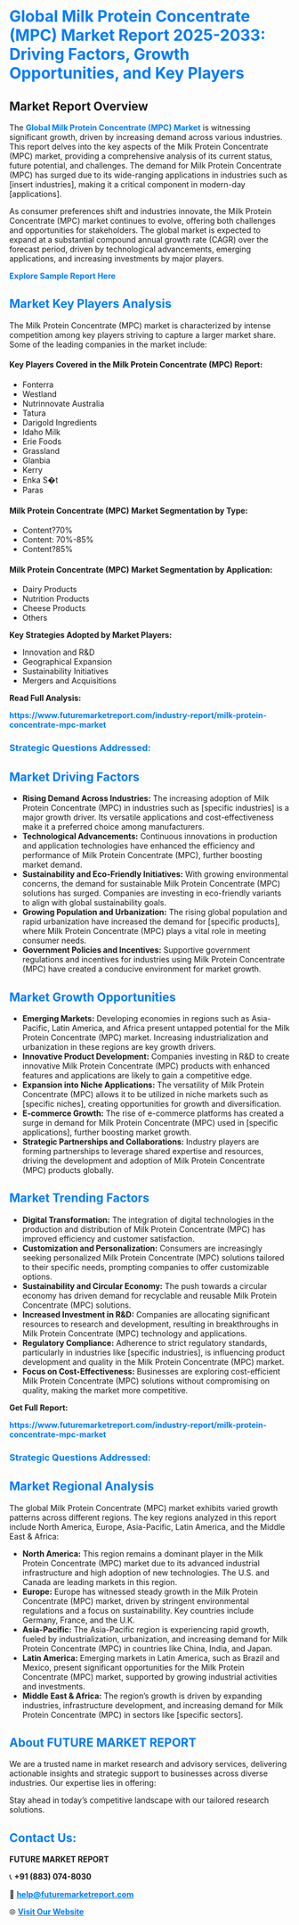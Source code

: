 <h1 style="color: #007BFF;">Global Milk Protein Concentrate (MPC) Market Report 2025-2033: Driving Factors, Growth Opportunities, and Key Players</h1>

<section id="overview">
<h2>Market Report Overview</h2>
<p>The <a href="https://www.futuremarketreport.com/industry-report/milk-protein-concentrate-mpc-market" style="color: #007BFF; text-decoration: none;"><strong>Global Milk Protein Concentrate (MPC) Market</strong></a> is witnessing significant growth, driven by increasing demand across various industries. This report delves into the key aspects of the Milk Protein Concentrate (MPC) market, providing a comprehensive analysis of its current status, future potential, and challenges. The demand for Milk Protein Concentrate (MPC) has surged due to its wide-ranging applications in industries such as [insert industries], making it a critical component in modern-day [applications].</p>
<p>As consumer preferences shift and industries innovate, the Milk Protein Concentrate (MPC) market continues to evolve, offering both challenges and opportunities for stakeholders. The global market is expected to expand at a substantial compound annual growth rate (CAGR) over the forecast period, driven by technological advancements, emerging applications, and increasing investments by major players.</p>
</section>

<section id="overview">
<p><a href="https://www.futuremarketreport.com/request-sample/reportId=88756" style="color: #007BFF; text-decoration: none;"><strong>Explore Sample Report Here</strong></a></p>
</section>

<section id="key-players">
<h2 style="color: #007BFF;">Market Key Players Analysis</h2>
<p>The Milk Protein Concentrate (MPC) market is characterized by intense competition among key players striving to capture a larger market share. Some of the leading companies in the market include:</p>
<h4>Key Players Covered in the Milk Protein Concentrate (MPC) Report:</h4>
<ul><li>Fonterra</li><li>Westland</li><li>Nutrinnovate Australia</li><li>Tatura</li><li>Darigold Ingredients</li><li>Idaho Milk</li><li>Erie Foods</li><li>Grassland</li><li>Glanbia</li><li>Kerry</li><li>Enka S�t</li><li>Paras</li></ul>
<h4>Milk Protein Concentrate (MPC) Market Segmentation by Type:</h4>
<ul><li>Content?70%</li><li>Content: 70%-85%</li><li>Content?85%</li></ul>

<h4>Milk Protein Concentrate (MPC) Market Segmentation by Application:</h4>
<ul><li>Dairy Products</li><li>Nutrition Products</li><li>Cheese Products</li><li>Others</li></ul>
<p><strong>Key Strategies Adopted by Market Players:</strong></p>
<ul>
<li>Innovation and R&D</li>
<li>Geographical Expansion</li>
<li>Sustainability Initiatives</li>
<li>Mergers and Acquisitions</li>
</ul>
</section>

<section>
<p><strong>Read Full Analysis: </strong></p><a href="https://www.futuremarketreport.com/industry-report/milk-protein-concentrate-mpc-market" style="color: #007BFF; text-decoration: none;"><strong>https://www.futuremarketreport.com/industry-report/milk-protein-concentrate-mpc-market</strong></a>
<h3 style="color: #007BFF;">Strategic Questions Addressed:</h3>
</section>

<section id="driving-factors">
<h2 style="color: #007BFF;">Market Driving Factors</h2>
<ul>
<li><strong>Rising Demand Across Industries:</strong> The increasing adoption of Milk Protein Concentrate (MPC) in industries such as [specific industries] is a major growth driver. Its versatile applications and cost-effectiveness make it a preferred choice among manufacturers.</li>
<li><strong>Technological Advancements:</strong> Continuous innovations in production and application technologies have enhanced the efficiency and performance of Milk Protein Concentrate (MPC), further boosting market demand.</li>
<li><strong>Sustainability and Eco-Friendly Initiatives:</strong> With growing environmental concerns, the demand for sustainable Milk Protein Concentrate (MPC) solutions has surged. Companies are investing in eco-friendly variants to align with global sustainability goals.</li>
<li><strong>Growing Population and Urbanization:</strong> The rising global population and rapid urbanization have increased the demand for [specific products], where Milk Protein Concentrate (MPC) plays a vital role in meeting consumer needs.</li>
<li><strong>Government Policies and Incentives:</strong> Supportive government regulations and incentives for industries using Milk Protein Concentrate (MPC) have created a conducive environment for market growth.</li>
</ul>
</section>

<section id="growth-opportunities">
<h2 style="color: #007BFF;">Market Growth Opportunities</h2>
<ul>
<li><strong>Emerging Markets:</strong> Developing economies in regions such as Asia-Pacific, Latin America, and Africa present untapped potential for the Milk Protein Concentrate (MPC) market. Increasing industrialization and urbanization in these regions are key growth drivers.</li>
<li><strong>Innovative Product Development:</strong> Companies investing in R&D to create innovative Milk Protein Concentrate (MPC) products with enhanced features and applications are likely to gain a competitive edge.</li>
<li><strong>Expansion into Niche Applications:</strong> The versatility of Milk Protein Concentrate (MPC) allows it to be utilized in niche markets such as [specific niches], creating opportunities for growth and diversification.</li>
<li><strong>E-commerce Growth:</strong> The rise of e-commerce platforms has created a surge in demand for Milk Protein Concentrate (MPC) used in [specific applications], further boosting market growth.</li>
<li><strong>Strategic Partnerships and Collaborations:</strong> Industry players are forming partnerships to leverage shared expertise and resources, driving the development and adoption of Milk Protein Concentrate (MPC) products globally.</li>
</ul>
</section>

<section id="trending-factors">
<h2 style="color: #007BFF;">Market Trending Factors</h2>
<ul>
<li><strong>Digital Transformation:</strong> The integration of digital technologies in the production and distribution of Milk Protein Concentrate (MPC) has improved efficiency and customer satisfaction.</li>
<li><strong>Customization and Personalization:</strong> Consumers are increasingly seeking personalized Milk Protein Concentrate (MPC) solutions tailored to their specific needs, prompting companies to offer customizable options.</li>
<li><strong>Sustainability and Circular Economy:</strong> The push towards a circular economy has driven demand for recyclable and reusable Milk Protein Concentrate (MPC) solutions.</li>
<li><strong>Increased Investment in R&D:</strong> Companies are allocating significant resources to research and development, resulting in breakthroughs in Milk Protein Concentrate (MPC) technology and applications.</li>
<li><strong>Regulatory Compliance:</strong> Adherence to strict regulatory standards, particularly in industries like [specific industries], is influencing product development and quality in the Milk Protein Concentrate (MPC) market.</li>
<li><strong>Focus on Cost-Effectiveness:</strong> Businesses are exploring cost-efficient Milk Protein Concentrate (MPC) solutions without compromising on quality, making the market more competitive.</li>
</ul>
</section>

<section>
<p><strong>Get Full Report: </strong></p><a href="https://www.futuremarketreport.com/industry-report/milk-protein-concentrate-mpc-market" style="color: #007BFF; text-decoration: none;"><strong>https://www.futuremarketreport.com/industry-report/milk-protein-concentrate-mpc-market</strong></a>
<h3 style="color: #007BFF;">Strategic Questions Addressed:</h3>
</section>


<section id="regional-analysis">
<h2 style="color: #007BFF;">Market Regional Analysis</h2>
<p>The global Milk Protein Concentrate (MPC) market exhibits varied growth patterns across different regions. The key regions analyzed in this report include North America, Europe, Asia-Pacific, Latin America, and the Middle East & Africa:</p>
<ul>
<li><strong>North America:</strong> This region remains a dominant player in the Milk Protein Concentrate (MPC) market due to its advanced industrial infrastructure and high adoption of new technologies. The U.S. and Canada are leading markets in this region.</li>
<li><strong>Europe:</strong> Europe has witnessed steady growth in the Milk Protein Concentrate (MPC) market, driven by stringent environmental regulations and a focus on sustainability. Key countries include Germany, France, and the U.K.</li>
<li><strong>Asia-Pacific:</strong> The Asia-Pacific region is experiencing rapid growth, fueled by industrialization, urbanization, and increasing demand for Milk Protein Concentrate (MPC) in countries like China, India, and Japan.</li>
<li><strong>Latin America:</strong> Emerging markets in Latin America, such as Brazil and Mexico, present significant opportunities for the Milk Protein Concentrate (MPC) market, supported by growing industrial activities and investments.</li>
<li><strong>Middle East & Africa:</strong> The region’s growth is driven by expanding industries, infrastructure development, and increasing demand for Milk Protein Concentrate (MPC) in sectors like [specific sectors].</li>
</ul>
</section>

<footer>
<h2 style="color: #007BFF;">About FUTURE MARKET REPORT</h2>
<p>We are a trusted name in market research and advisory services, delivering actionable insights and strategic support to businesses across diverse industries. Our expertise lies in offering:</p>

<p>Stay ahead in today’s competitive landscape with our tailored research solutions.</p>

<h2 style="color: #007BFF;">Contact Us:</h2>
<p><strong>FUTURE MARKET REPORT</strong></p>
<p>📞 <strong>+91 (883) 074-8030</strong></p>
<p>📧 <strong><a href="mailto:help@futuremarketreport.com" style="color: #007BFF;">help@futuremarketreport.com</a></strong></p>
<p>🌐 <strong><a href="https://www.futuremarketreport.com/" style="color: #007BFF;">Visit Our Website</a></strong></p>
</footer>